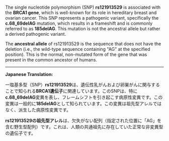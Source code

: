 The single nucleotide polymorphism (SNP) **rs121913529** is associated with the **BRCA1 gene**, which is well-known for its role in hereditary breast and ovarian cancer. This SNP represents a pathogenic variant, specifically the **c.68_69delAG** mutation, which results in a frameshift and is commonly referred to as **185delAG**. This mutation is not the ancestral allele but rather a derived pathogenic variant.

The **ancestral allele** of rs121913529 is the sequence that does not have the deletion (i.e., the wild-type sequence containing "AG" at the specified position). This is the normal, non-mutated form of the gene that was present in the common ancestor of humans.

---

**Japanese Translation:**

一塩基多型（SNP）**rs121913529**は、遺伝性乳がんおよび卵巣がんに関与することで知られる**BRCA1遺伝子**に関連しています。このSNPは、特に**c.68_69delAG**変異を表し、フレームシフトを引き起こす病原性変異です。この変異は一般的に**185delAG**として知られています。この変異は祖先型アレルではなく、派生した病原性変異です。

**rs121913529の祖先型アレル**は、欠失がない配列（指定された位置に「AG」を含む野生型配列）です。これは、人類の共通祖先に存在していた正常な非変異型の遺伝子です。